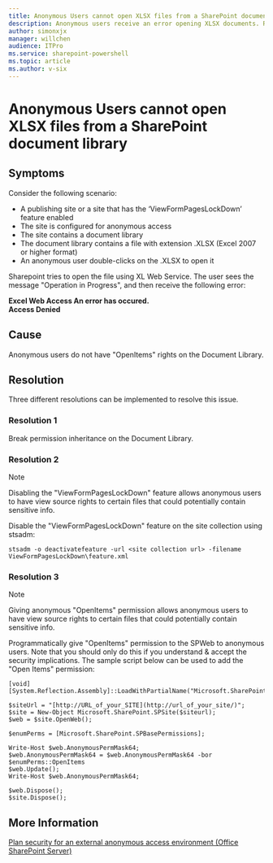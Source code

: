 ```yaml
---
title: Anonymous Users cannot open XLSX files from a SharePoint document library
description: Anonymous users receive an error opening XLSX documents. Resolution is to break inheritance on the document library OR to give them "OpenItems" permission on the site.
author: simonxjx
manager: willchen
audience: ITPro
ms.service: sharepoint-powershell
ms.topic: article
ms.author: v-six
---
```


# Anonymous Users cannot open XLSX files from a SharePoint document library  

## Symptoms  

Consider the following scenario:  

- A publishing site or a site that has the ‘ViewFormPagesLockDown’ feature enabled    
- The site is configured for anonymous access   
- The site contains a document library    
- The document library contains a file with extension .XLSX (Excel 2007 or higher format)   
- An anonymous user double-clicks on the .XLSX to open it     

Sharepoint tries to open the file using XL Web Service. The user sees the message "Operation in Progress", and then receive the following error:

**Excel Web Access An error has occured.**  
**Access Denied**

## Cause  

Anonymous users do not have "OpenItems" rights on the Document Library.  

## Resolution  

Three different resolutions can be implemented to resolve this issue.  

### Resolution 1   

Break permission inheritance on the Document Library.  

### Resolution 2  

> [!NOTE]
> Disabling the "ViewFormPagesLockDown" feature allows anonymous users to have view source rights to certain files that could potentially contain sensitive info.  

Disable the "ViewFormPagesLockDown" feature on the site collection using stsadm:  

```
stsadm -o deactivatefeature -url <site collection url> -filename ViewFormPagesLockDown\feature.xml
```

### Resolution 3

> [!NOTE]
> Giving anonymous "OpenItems" permission allows anonymous users to have view source rights to certain files that could potentially contain sensitive info.  

Programmatically give "OpenItems" permission to the SPWeb to anonymous users. Note that you should only do this if you understand & accept the security implications. The sample script below can be used to add the "Open Items" permission:  

```
[void][System.Reflection.Assembly]::LoadWithPartialName("Microsoft.SharePoint")  

$siteUrl = "[http://URL_of_your_SITE](http://url_of_your_site/)";  
$site = New-Object Microsoft.SharePoint.SPSite($siteurl);  
$web = $site.OpenWeb();  

$enumPerms = [Microsoft.SharePoint.SPBasePermissions];  

Write-Host $web.AnonymousPermMask64;  
$web.AnonymousPermMask64 = $web.AnonymousPermMask64 -bor $enumPerms::OpenItems  
$web.Update();  
Write-Host $web.AnonymousPermMask64;  

$web.Dispose();  
$site.Dispose();  
```

## More Information  

[Plan security for an external anonymous access environment (Office SharePoint Server)](https://technet.microsoft.com/library/cc263468%28office.12%29.aspx)
